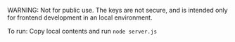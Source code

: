 WARNING: Not for public use. The keys are not secure, and is intended only for frontend development in an local environment.

To run: Copy local contents and run `node server.js`